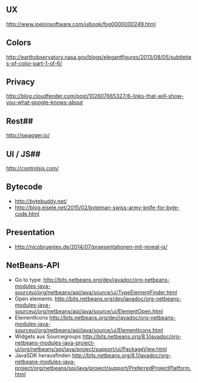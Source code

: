 ## UX ##
http://www.joelonsoftware.com/uibook/fog0000000249.html
## Colors ##
http://earthobservatory.nasa.gov/blogs/elegantfigures/2013/08/05/subtleties-of-color-part-1-of-6/
## Privacy ##
http://blog.cloudfender.com/post/102607665327/6-links-that-will-show-you-what-google-knows-about
## Rest##
http://swagger.io/
## UI / JS##
http://controlsjs.com/
## Bytecode ##
* http://bytebuddy.net/ 
* http://blog.eisele.net/2015/02/byteman-swiss-army-knife-for-byte-code.html
## Presentation ##
* http://nicobruenjes.de/2014/07/praesentationen-mit-reveal-js/

## NetBeans-API ##
* Go to type: http://bits.netbeans.org/dev/javadoc/org-netbeans-modules-java-sourceui/org/netbeans/api/java/source/ui/TypeElementFinder.html
* Open elements: http://bits.netbeans.org/dev/javadoc/org-netbeans-modules-java-sourceui/org/netbeans/api/java/source/ui/ElementOpen.html
* ElementIcons http://bits.netbeans.org/dev/javadoc/org-netbeans-modules-java-sourceui/org/netbeans/api/java/source/ui/ElementIcons.html
* Widgets aus Sourcegroups http://bits.netbeans.org/8.1/javadoc/org-netbeans-modules-java-project-ui/org/netbeans/spi/java/project/support/ui/PackageView.html
* JavaSDK herausfinden http://bits.netbeans.org/8.1/javadoc/org-netbeans-modules-java-project/org/netbeans/spi/java/project/support/PreferredProjectPlatform.html

